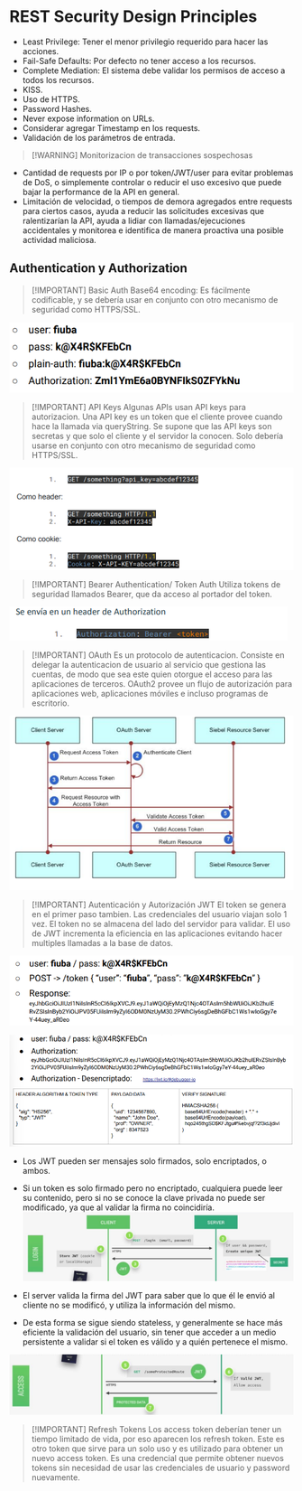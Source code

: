 # REST Security Design Principles
- Least Privilege: Tener el menor privilegio requerido para hacer las acciones.
- Fail-Safe Defaults: Por defecto no tener acceso a los recursos.
- Complete Mediation: El sistema debe validar los permisos de acceso a todos los recursos.
- KISS.
- Uso de HTTPS.
- Password Hashes.
- Never expose information on URLs.
- Considerar agregar Timestamp en los requests.
- Validación de los parámetros de entrada.


> [!WARNING] Monitorizacion de transacciones sospechosas

- Cantidad de requests por IP o por token/JWT/user para evitar problemas de DoS, o simplemente controlar o reducir el uso excesivo que puede bajar la performance de la API en general.
- Limitación de velocidad, o tiempos de demora agregados entre requests para ciertos casos, ayuda a reducir las solicitudes excesivas que ralentizarían la API, ayuda a lidiar con llamadas/ejecuciones accidentales y monitorea e identifica de manera proactiva una posible actividad maliciosa.


## Authentication y Authorization


> [!IMPORTANT] Basic Auth
> Base64 encoding: Es fácilmente codificable, y se debería usar en conjunto con otro mecanismo de seguridad como HTTPS/SSL.

![](img%20is1/Pasted%20image%2020240927155022.png)


> [!IMPORTANT] API Keys
> Algunas APIs usan API keys para autorizacion.
> Una API key es un token que el cliente provee cuando hace la llamada via queryString.
> Se supone que las API keys son secretas y que solo el cliente y el servidor la conocen. 
> Solo debería usarse en conjunto con otro mecanismo de seguridad como HTTPS/SSL.

![](img%20is1/Pasted%20image%2020240927155218.png)



> [!IMPORTANT] Bearer Authentication/ Token Auth
> Utiliza tokens de seguridad llamados Bearer, que da acceso al portador del token.

![](img%20is1/Pasted%20image%2020240927155330.png)



> [!IMPORTANT] OAuth
> Es un protocolo de autenticacion.
> Consiste en delegar la autenticacion de usuario al servicio que gestiona las cuentas, de modo que sea este quien otorgue el acceso para las aplicaciones de terceros.
> OAuth2 provee un flujo de autorización para aplicaciones web, aplicaciones móviles e incluso programas de escritorio.

![](img%20is1/Pasted%20image%2020240927155547.png)


> [!IMPORTANT] Autenticación y Autorización JWT
> El token se genera en el primer paso tambien.
> Las credenciales del usuario viajan solo 1 vez.
> El token no se almacena del lado del servidor para validar.
> El uso de JWT incrementa la eficiencia en las aplicaciones evitando hacer multiples llamadas a la base de datos.


![](img%20is1/Pasted%20image%2020240927155816.png)

![](img%20is1/Pasted%20image%2020240927155929.png)

- Los JWT pueden ser mensajes solo firmados, solo encriptados, o ambos.
- Si un token es solo firmado pero no encriptado, cualquiera puede leer su contenido, pero si no se conoce la clave privada no puede ser modificado, ya que al validar la firma no coincidiría.
![](img%20is1/Pasted%20image%2020240927160053.png)

- El server valida la firma del JWT para saber que lo que él le envió al cliente no se modificó, y utiliza la información del mismo.
- De esta forma se sigue siendo stateless, y generalmente se hace más eficiente la validación del usuario, sin tener que acceder a un medio persistente a validar si el token es válido y a quién pertenece el mismo.

![](img%20is1/Pasted%20image%2020240927160235.png)


> [!IMPORTANT] Refresh Tokens
> Los access token deberían tener un tiempo limitado de vida, por eso aparecen los refresh token.
> Este es otro token que sirve para un solo uso y es utilizado para obtener un nuevo access token.
> Es una credencial que permite obtener nuevos tokens sin necesidad de usar las credenciales de usuario y password nuevamente.
